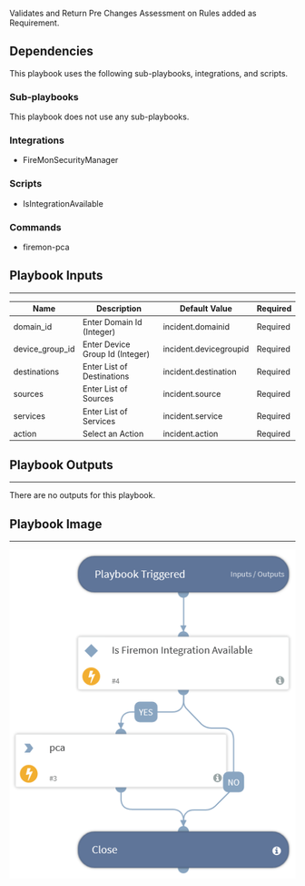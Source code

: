 Validates and Return Pre Changes Assessment on Rules added as Requirement.

## Dependencies
This playbook uses the following sub-playbooks, integrations, and scripts.

### Sub-playbooks
This playbook does not use any sub-playbooks.

### Integrations
* FireMonSecurityManager

### Scripts
* IsIntegrationAvailable

### Commands
* firemon-pca

## Playbook Inputs
---

| **Name** | **Description** | **Default Value** | **Required** |
| --- | --- | --- | --- |
| domain_id | Enter Domain Id \(Integer\) | incident.domainid | Required |
| device_group_id | Enter Device Group Id \(Integer\) | incident.devicegroupid | Required |
| destinations | Enter List of Destinations | incident.destination | Required |
| sources | Enter List of Sources | incident.source | Required |
| services | Enter List of Services | incident.service | Required |
| action | Select an Action | incident.action | Required |

## Playbook Outputs
---
There are no outputs for this playbook.

## Playbook Image
---
![FireMon Pre Change Assessment](../doc_files/playbook_firemon_pre_change_assessment.png)

